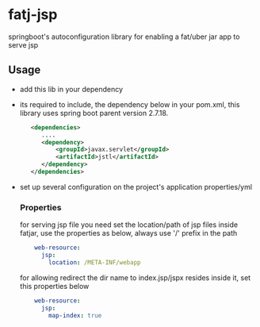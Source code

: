 # fatj-jsp
springboot's autoconfiguration library for enabling a fat/uber jar app to serve jsp

## Usage
- add this lib in your dependency 
- its required to include, the dependency below in your pom.xml, this library uses spring boot parent version 2.7.18.
  ```xml
     <dependencies>
        ....
        <dependency>
            <groupId>javax.servlet</groupId>
            <artifactId>jstl</artifactId>
        </dependency>
     </dependencies>
  ```
    
- set up several configuration on the project's application properties/yml
  ### Properties
    for serving jsp file you need set the location/path of jsp files inside fatjar, use the properties as below, always use '/' prefix in the path  
    ```yaml
        web-resource:
          jsp:
            location: /META-INF/webapp
    ```
    for allowing redirect the dir name to index.jsp/jspx resides inside it, set this properties below
    ```yaml
        web-resource:
          jsp:
            map-index: true
    ```

